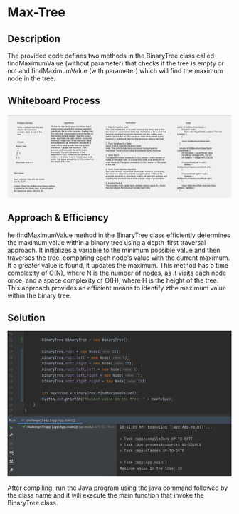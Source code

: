 # Max-Tree

## Description

The provided code defines two methods in the BinaryTree class called findMaximumValue (without parameter) that checks if the tree is empty or not and
findMaximumValue (with parameter) which will find the maximum node in the tree. 

## Whiteboard Process

![WhiteBoard](../../../../../../assests/Challenge16%20WhiteBoard%20.png)

## Approach & Efficiency

he findMaximumValue method in the BinaryTree class efficiently determines the maximum value within a binary tree using a depth-first traversal approach.
It initializes a variable to the minimum possible value and then traverses the tree, comparing each node's value with the current maximum.
If a greater value is found, it updates the maximum. This method has a time complexity of O(N), where N is the number of nodes,
as it visits each node once, and a space complexity of O(H), where H is the height of the tree. This approach provides an efficient means to identify
zthe maximum value within the binary tree.

## Solution

![Output](../../../../../../assests/challenge%2016%20output.png)

After compiling, run the Java program using the java command followed by the class name and it will execute the main function that invoke the BinaryTree class.

